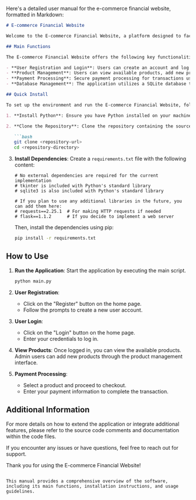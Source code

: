 Here's a detailed user manual for the e-commerce financial website, formatted in Markdown:

```markdown
# E-commerce Financial Website

Welcome to the E-commerce Financial Website, a platform designed to facilitate online shopping and financial transactions in a user-friendly manner.

## Main Functions

The E-commerce Financial Website offers the following key functionalities:

- **User Registration and Login**: Users can create an account and log in to access personalized features.
- **Product Management**: Users can view available products, add new products (for admin users), and manage product details.
- **Payment Processing**: Secure payment processing for transactions using various payment methods.
- **Database Management**: The application utilizes a SQLite database to store user and product information.

## Quick Install

To set up the environment and run the E-commerce Financial Website, follow these steps:

1. **Install Python**: Ensure you have Python installed on your machine. You can download it from [python.org](https://www.python.org/downloads/).

2. **Clone the Repository**: Clone the repository containing the source code.

   ```bash
   git clone <repository-url>
   cd <repository-directory>
   ```

3. **Install Dependencies**: Create a `requirements.txt` file with the following content:

   ```plaintext
   # No external dependencies are required for the current implementation
   # tkinter is included with Python's standard library
   # sqlite3 is also included with Python's standard library

   # If you plan to use any additional libraries in the future, you can add them here:
   # requests==2.25.1  # For making HTTP requests if needed
   # flask==1.1.2      # If you decide to implement a web server
   ```

   Then, install the dependencies using pip:

   ```bash
   pip install -r requirements.txt
   ```

## How to Use

1. **Run the Application**: Start the application by executing the main script.

   ```bash
   python main.py
   ```

2. **User Registration**: 
   - Click on the "Register" button on the home page.
   - Follow the prompts to create a new user account.

3. **User Login**: 
   - Click on the "Login" button on the home page.
   - Enter your credentials to log in.

4. **View Products**: Once logged in, you can view the available products. Admin users can add new products through the product management interface.

5. **Payment Processing**: 
   - Select a product and proceed to checkout.
   - Enter your payment information to complete the transaction.

## Additional Information

For more details on how to extend the application or integrate additional features, please refer to the source code comments and documentation within the code files.

If you encounter any issues or have questions, feel free to reach out for support.

Thank you for using the E-commerce Financial Website!
```

This manual provides a comprehensive overview of the software, including its main functions, installation instructions, and usage guidelines.